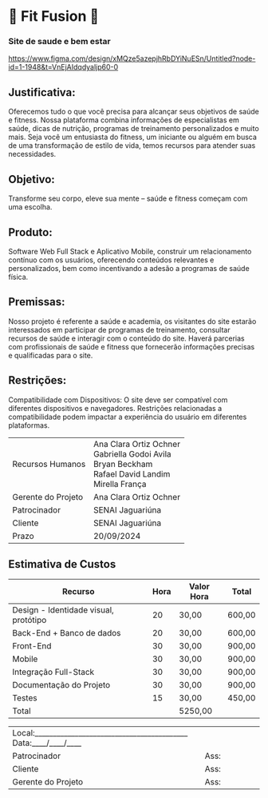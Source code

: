 # 💪 Fit Fusion 💪
### Site de saude e bem estar 


https://www.figma.com/design/xMQze5azepjhRbDYiNuESn/Untitled?node-id=1-1948&t=VnEjAIdqdyaljp60-0

## Justificativa:
Oferecemos tudo o que você precisa para alcançar seus objetivos de saúde e fitness. Nossa plataforma combina informações de especialistas em saúde, dicas de nutrição, programas de treinamento personalizados e muito mais. Seja você um entusiasta do fitness, um iniciante ou alguém em busca de uma transformação de estilo de vida, temos recursos para atender suas necessidades.
 
## Objetivo:
Transforme seu corpo, eleve sua mente – saúde e fitness começam com uma escolha.

## Produto: 
 Software Web Full Stack e Aplicativo Mobile, construir um relacionamento contínuo com os usuários, oferecendo conteúdos relevantes e personalizados, bem como incentivando a adesão a programas de saúde física.

## Premissas:
Nosso projeto é referente a saúde e academia, os visitantes do site estarão interessados em participar de programas de treinamento, consultar recursos de saúde e interagir com o conteúdo do site. Haverá parcerias com profissionais de saúde e fitness que fornecerão informações precisas e qualificadas para o site.

## Restrições:
Compatibilidade com Dispositivos:
O site deve ser compatível com diferentes dispositivos e navegadores. Restrições relacionadas a compatibilidade podem impactar a experiência do usuário em diferentes plataformas.

<table>
<tr>
<td>
Recursos Humanos
</td>
<td>
Ana Clara Ortiz Ochner<br>
Gabriella Godoi Avila<br>
Bryan Beckham<br>
Rafael David Landim<br>
Mirella França<br>
</td>
</tr>
<tr>
<td>
Gerente do Projeto
</td>
<td>
Ana Clara Ortiz Ochner
</td>
</tr>
<tr>
<td>
Patrocinador
</td>
<td>
SENAI Jaguariúna
</td>
</tr>
<tr>
<td>
Cliente
</td>
<td>
SENAI Jaguariúna
</td>
</tr>
<tr>
<td>
Prazo
</td>
<td>
20/09/2024
</td>
</tr>
</table>

## Estimativa de Custos
|Recurso|Hora|Valor Hora|Total|
|-|-|-|-|
|Design - Identidade visual, protótipo|20|30,00|600,00|
|Back-End + Banco de dados|20|30,00|600,00|
|Front-End|30|30,00|900,00|
|Mobile|30|30,00|900,00|
|Integração Full-Stack|30|30,00|900,00|
|Documentação do Projeto|30|30,00|900,00|
|Testes|15|30,00|450,00|
|Total||5250,00|


<table>
<tr>
<td colspan="2">
Local:__________________________________________ Data:____/____/____
</td>
</tr>
<tr>
<td>
Patrocinador
</td>
<td>
Ass:
</td>
</tr>
<tr>
<td>
Cliente
</td>
<td>
Ass:
</td>
</tr>
<tr>
<td>
Gerente do Projeto
</td>
<td>
Ass:
</td>
</tr>
</table>
